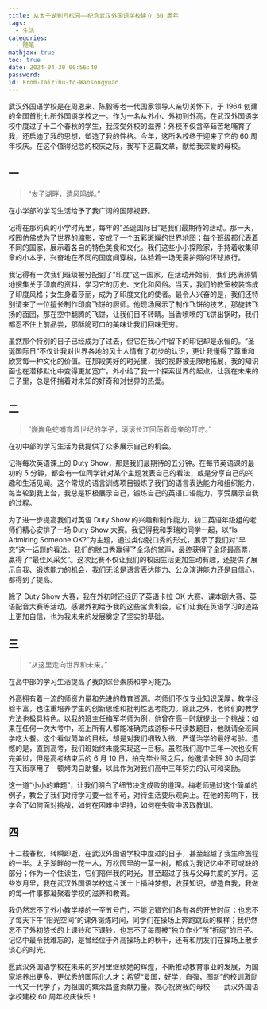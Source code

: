 ```yaml
---
title: 从太子湖到万松园——纪念武汉外国语学校建立 60 周年
tags:
  - 生活
categories:
  - 随笔
mathjax: true
toc: true
date: 2024-04-30 00:56:40
password:
id: From-Taizihu-to-Wansongyuan
---
```


武汉外国语学校是在周恩来、陈毅等老一代国家领导人亲切关怀下，于 1964 创建的全国首批七所外国语学校之一。作为一名从外小、外初到外高，在武汉外国语学校中度过了十二个春秋的学生，我深受外校的滋养：外校不仅含辛茹苦地哺育了我，还启迪了我的思想，塑造了我的性格。今年，这所名校终于迎来了它的 60 周年校庆。在这个值得纪念的校庆之际，我写下这篇文章，献给我深爱的母校。

<!--more-->

## 一

> “太子湖畔，清风鸣蝉。”

在小学部的学习生活给予了我广阔的国际视野。

记得在那纯真的小学时光里，每年的“圣诞国际日”是我们最期待的活动。那一天，校园仿佛成为了世界的缩影，变成了一个五彩斑斓的世界地图；每个班级都代表着不同的国家，展示着各自的特色美食和文化。我们这些小小探险家，手持着收集印章的小本子，兴奋地在不同的国度间穿梭，体验着一场无需护照的环球旅行。

我记得有一次我们班级被分配到了“印度”这一国家。在活动开始前，我们充满热情地搜集关于印度的资料，学习它的历史、文化和风俗。当天，我们的教室被装饰成了印度风格；女生身着莎丽，成为了印度文化的使者。最令人兴奋的是，我们还特别请来了一位擅长制作印度飞饼的厨师。他现场展示了制作飞饼的技艺，那旋转飞扬的面团，那在空中翻腾的飞饼，让我们目不转睛。当香喷喷的飞饼出锅时，我们都忍不住上前品尝，那酥脆可口的美味让我们回味无穷。

虽然那个特别的日子已经成为了过去，但它在我心中留下的印记却是永恒的。“圣诞国际日”不仅让我对世界各地的风土人情有了初步的认识，更让我懂得了尊重和欣赏每一种文化的价值。在那段美好的时光里，我的视野被无限地拓展，我的知识面也在潜移默化中变得更加宽广。外小给了我一个探索世界的起点，让我在未来的日子里，总是怀揣着对未知的好奇和对世界的热爱。

## 二

> “巍巍龟蛇哺育着世纪的学子，滚滚长江回荡着母亲的叮咛。”

在初中部的学习生活为我提供了众多展示自己的机会。

记得每次英语课上的 Duty Show，那是我们最期待的五分钟。在每节英语课的最初的 5 分钟，都会有一位同学针对某个主题发表自己的看法，或是分享自己的兴趣和生活见闻。这个常规的语言训练项目锻炼了我们的语言表达能力和组织能力，每当轮到我上台，我总是积极展示自己，锻炼自己的英语口语能力，享受展示自我的过程。

为了进一步提高我们对英语 Duty Show 的兴趣和制作能力，初二英语年级组的老师们精心安排了一场 Duty Show 大赛。我记得我和季瑞灼同学一起，以“Is Admiring Someone OK?”为主题，通过类似脱口秀的形式，展示了我们对“早恋”这一话题的看法。我们的脱口秀赢得了全场的掌声，最终获得了全场最高票，赢得了“最佳风采奖”。这次比赛不仅让我们的校园生活更加生动有趣，还提供了展示自我、锻炼能力的机会，我们无论是语言表达能力、公众演讲能力还是自信心，都得到了提高。

除了 Duty Show 大赛，我在外初时还经历了英语卡拉 OK 大赛、课本剧大赛、英语配音大赛等活动。感谢外初给予我的这些宝贵机会，它们让我在英语学习的道路上更加自信，也为我未来的发展奠定了坚实的基础。

## 三

> “从这里走向世界和未来。”

在高中部的学习生活提高了我的综合素质和学习能力。

外高拥有着一流的师资力量和先进的教育资源。老师们不仅专业知识深厚，教学经验丰富，也注重培养学生的创新思维和批判性思考能力。除此之外，老师们的教学方法也极具特色。以我的班主任梅军老师为例，他曾在高一时就提出一个挑战：如果在任何一次大考中，班上所有人都能准确完成游标卡尺读数题目，他就请全班同学吃大餐。这个看似简单的目标，却是对我们细致入微、严谨治学的最好考验。遗憾的是，直到高考，我们班始终未能实现这一目标。虽然我们高中三年一次也没有完美过，但是高考结束后的 6 月 10 日，拍完毕业照之后，他邀请全班 30 名同学在天街享用了一顿烤肉自助餐，以此作为对我们高中三年努力的认可和奖励。

这一道“小小的难题”，让我们明白了细节决定成败的道理。梅老师通过这个简单的例子，教会了我们对待学习要一丝不苟，对待生活要乐观向上。在他的影响下，我学会了如何面对挑战，如何在困难中坚持，如何在失败中汲取教训。

## 四

十二载春秋，转瞬即逝，在武汉外国语学校中度过的日子，甚至超越了我生命旅程的一半。太子湖畔的一花一木，万松园里的一草一树，都成为我记忆中不可或缺的部分；作为一个住读生，它们陪伴我的时光，甚至超过了我与父母共度的岁月。这些岁月里，我在武汉外国语学校这片沃土上播种梦想，收获知识，塑造自我，我做的每一件事都凝聚着学校的滋养和教诲。

我仍然忘不了外小教学楼的一至五号门，不能记错它们各有各的开放时间；也忘不了每天下午“阳光空间”的课外锻炼时间，同学们在操场上奔跑跳跃的模样；我仍然忘不了外初悠长的上课铃和下课铃，也忘不了每周被“独立作业”所“折磨”的日子。记忆中最令我难忘的，是曾经位于外高操场上的秋千，还有和朋友们在操场上散步谈心的时光。

愿武汉外国语学校在未来的岁月里继续她的辉煌，不断推动教育事业的发展，为国家培养出更多、更优秀的国际化人才；希望“爱国，好学，自强，图新”的校训激励一代又一代学子，为祖国的繁荣昌盛贡献力量。衷心祝贺我的母校——武汉外国语学校建校 60 周年校庆快乐！

